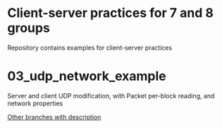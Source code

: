 # Client-server practices for 7 and 8 groups

Repository contains examples for client-server practices

# 03_udp_network_example

Server and client UDP modification, with Packet per-block reading, and network properties  

[Other branches with description](https://github.com/troshab/client_server_java_practice/blob/master/README.md)